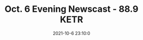 ---
"title": "Oct. 6 Evening Newscast - 88.9 KETR"
"date": "2021-10-6 23:10:0"
"feed_name": "GOOGLENEWSMINING"
"feed_website": "https://news.google.com/search?q=mining%2Bincident&hl=en-US&gl=US&ceid=US:en"
"feed_rss": "https://news.google.com/rss/search?q=mining%2Bincident&hl=en-US&gl=US&ceid=US:en"
"link": "https://www.ketr.org/show/ketr-local-newscasts/2021-10-06/oct-6-evening-newscast"
"source": "{'href': 'https://www.ketr.org', 'title': '88.9 KETR'}"
"file": "_posts/2021-1-1-3747e92623a986e120f50dcab01d2fbb948f9607.md"
"accident": "0"
"drilling": "0"
"dead": "0"
"injured": "0"
"arrested": "0"
"place": "unknown place"
"where": "unknown site"
"causes": "unknown"
"place_uri": "unknown place"
---